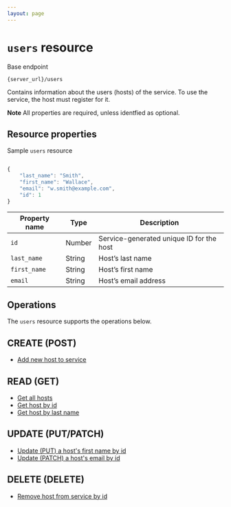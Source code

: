 ```yaml
---
layout: page
---
```

# `users` resource

Base endpoint

```shell
{server_url}/users
```

Contains information about the users (hosts) of the service. To use the service, the host must register for it.

**Note** All properties are required, unless identfied as optional.

## Resource properties

Sample `users` resource

```js

{
    "last_name": "Smith",
    "first_name": "Wallace",
    "email": "w.smith@example.com",
    "id": 1
}
```

| Property name | Type | Description |
| ------------- | ----------- | ----------- |
| `id` | Number | Service-generated unique ID for the host |
| `last_name` | String | Host’s last name |
| `first_name` | String | Host’s first name|
| `email` | String |Host’s email address |

## Operations

The `users` resource supports the operations below.

## CREATE (POST)

* [Add new host to service](../api/users_CRUDref/create-add-new-host.md)

## READ (GET)

* [Get all hosts](../api/users_CRUDref/get-all-hosts.md)
* [Get host by id](../api/users_CRUDref/get-host-by-id.md)
* [Get host by last name](../api/users_CRUDref/get-host-by-last-name.md)

## UPDATE (PUT/PATCH)

* [Update (PUT) a host's first name by id](../api/users_CRUDref/update-put-host-firstname-by-id.md)
* [Update (PATCH) a host's email by id](../api/users_CRUDref/update-patch-host-email-by-id.md)

## DELETE (DELETE)

* [Remove host from service by id](../api/users_CRUDref/delete-host-by-id.md)
